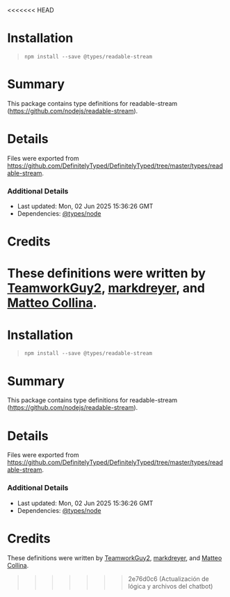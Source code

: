 <<<<<<< HEAD
# Installation
> `npm install --save @types/readable-stream`

# Summary
This package contains type definitions for readable-stream (https://github.com/nodejs/readable-stream).

# Details
Files were exported from https://github.com/DefinitelyTyped/DefinitelyTyped/tree/master/types/readable-stream.

### Additional Details
 * Last updated: Mon, 02 Jun 2025 15:36:26 GMT
 * Dependencies: [@types/node](https://npmjs.com/package/@types/node)

# Credits
These definitions were written by [TeamworkGuy2](https://github.com/TeamworkGuy2), [markdreyer](https://github.com/markdreyer), and [Matteo Collina](https://github.com/mcollina).
=======
# Installation
> `npm install --save @types/readable-stream`

# Summary
This package contains type definitions for readable-stream (https://github.com/nodejs/readable-stream).

# Details
Files were exported from https://github.com/DefinitelyTyped/DefinitelyTyped/tree/master/types/readable-stream.

### Additional Details
 * Last updated: Mon, 02 Jun 2025 15:36:26 GMT
 * Dependencies: [@types/node](https://npmjs.com/package/@types/node)

# Credits
These definitions were written by [TeamworkGuy2](https://github.com/TeamworkGuy2), [markdreyer](https://github.com/markdreyer), and [Matteo Collina](https://github.com/mcollina).
>>>>>>> 2e76d0c6 (Actualización de lógica y archivos del chatbot)

